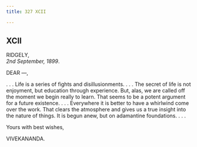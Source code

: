 ```yaml
---
title: 327 XCII

---
```

  



## XCII

RIDGELY,  
*2nd September, 1899*.

DEAR —,

. . . Life is a series of fights and disillusionments. . . . The secret
of life is not enjoyment, but education through experience. But, alas,
we are called off the moment we begin really to learn. That seems to be
a potent argument for a future existence. . . . Everywhere it is better
to have a whirlwind come over the work. That clears the atmosphere and
gives us a true insight into the nature of things. It is begun anew, but
on adamantine foundations. . . .

Yours with best wishes,

VIVEKANANDA.
